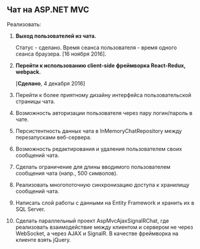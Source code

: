 ﻿## Чат на ASP.NET MVC

Реализовать:

1. __Выход пользователей из чата.__

   Статус - сделано. Время сеанса пользователя - время одного сеанса браузера. [16 ноября 2016].
   
2. __Перейти к использованию client-side фреймворка React-Redux, webpack.__

   [__Сделано__, 4 декабря 2016]
   
3. Перейти к более приятному дизайну интерфейса пользовательской страницы чата.

4. Возможность авторизации пользователя через пару логин/пароль в чате.

5. Персистентность данных чата в InMemoryChatRepository между перезапусками веб-сервера.
   
6. Возможность редактирования и удаления пользователем своих сообщений чата.

7. Сделать ограничение для длины вводимого пользователем сообщения чата (напр., 500 символов). 

8. Реализовать многопоточную синхронизацию доступа к хранилищу сообщений чата.

9. Написать слой работы с данными на Entity Framework и хранить их в SQL Server.

10. Сделать параллельный проект AspMvcAjaxSignalRChat, где реализовать взаимодействие между клиентом и сервером не через WebSocket, а через AJAX и SignalR. В качестве фреймворка на клиенте взять jQuery.
